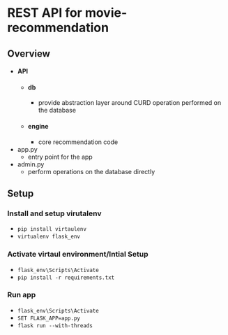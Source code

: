 # REST API for movie-recommendation
## Overview

- #### API
    - #### db 
        - provide abstraction layer around CURD operation performed on the database
    - #### engine
        - core recommendation code
- app.py
  - entry point for the app 
- admin.py 
  - perform operations on the database directly


## Setup 
### Install and setup virutalenv 

- ` pip install virtaulenv `
- ` virtualenv flask_env `

### Activate virtaul environment/Intial Setup

- `flask_env\Scripts\Activate`
- `pip install -r requirements.txt`

### Run app 

- `flask_env\Scripts\Activate`
- `SET FLASK_APP=app.py`
- `flask run --with-threads`
